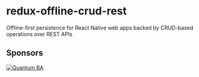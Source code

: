 # redux-offline-crud-rest
Offline-first persistence for React Native web apps backed by CRUD-based operations over REST APIs

## Sponsors

[![Quantum BA](http://www.quantum-ba.com/imagenes/logo-quantum.jpg)](http://www.quantum-ba.com)
